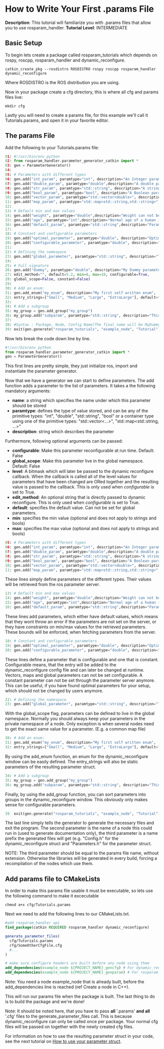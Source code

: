 # How to Write Your First .params File
**Description**: This tutorial will familiarize you with .params files that allow you to use rosparam_handler.
**Tutorial Level**: INTERMEDIATE

## Basic Setup

To begin lets create a package called rosparam_tutorials which depends on rospy, roscpp, rosparam_handler and dynamic_reconfigure.
```shell
catkin_create_pkg --rosdistro ROSDISTRO rospy roscpp rosparam_handler dynamic_reconfigure
```
Where ROSDISTRO is the ROS distribution you are using.

Now in your package create a cfg directory, this is where all cfg and params files live:
```shell
mkdir cfg
```
Lastly you will need to create a params file, for this example we'll call it Tutorials.params, and open it in your favorite editor.

## The params File

Add the following to your Tutorials.params file:
```python
01:	#!/usr/bin/env python
02:	from rosparam_handler.parameter_generator_catkin import *
03:	gen = ParameterGenerator()
04:
05:	# Parameters with different types
06:	gen.add("int_param", paramtype="int", description="An Integer parameter")
07:	gen.add("double_param", paramtype="double",description="A double parameter")
08:	gen.add("str_param", paramtype="std::string", description="A string parameter",  default="Hello World")
09:	gen.add("bool_param", paramtype="bool", description="A Boolean parameter")
10:	gen.add("vector_param", paramtype="std::vector<double>", description="A vector parameter")
11:	gen.add("map_param", paramtype="std::map<std::string,std::string>", description="A map parameter")
12:
13:	# Default min and max values
14:	gen.add("weight", paramtype="double",description="Weight can not be negative", min=0.0)
15:	gen.add("age", paramtype="int",description="Normal age of a human is inbetween 0 and 100", min=0, max=100)
16:	gen.add("default_param", paramtype="std::string",description="Parameter with default value", default="Hello World")
17:
18:	# Constant and configurable parameters
19:	gen.add("optimal_parameter", paramtype="double", description="Optimal parameter, can not be set via rosparam", default=10, constant=True)
20:	gen.add("configurable_parameter", paramtype="double", description="This parameter can be set via dynamic_reconfigure", configurable=True)
21:
22:	# Defining the namespace
23:	gen.add("global_parameter", paramtype="std::string", description="This parameter is defined in the global namespace", global_scope=True)
24:
25:	# Full signature
26:	gen.add("dummy", paramtype="double", description="My Dummy parameter", level=0,
27:	edit_method="", default=5.2, min=0, max=10, configurable=True,
28:	global_scope=False, constant=False)
29:
30:	# Add an enum:
31:	gen.add_enum("my_enum", description="My first self written enum",
32:	entry_strings=["Small", "Medium", "Large", "ExtraLarge"], default="Medium"))
33:
34: # Add a subgroup
35: my_group = gen.add_group("my_group")
36: my_group.add("subparam", paramtype="std::string", description="This parameter is part of a group", configurable=True)
37:
38:	#Syntax : Package, Node, Config Name(The final name will be MyDummyConfig)
39:	exit(gen.generate("rosparam_tutorials", "example_node", "Tutorial"))
```

Now lets break the code down line by line.
```python
#!/usr/bin/env python
from rosparam_handler.parameter_generator_catkin import *
gen = ParameterGenerator()
```
This first lines are pretty simple, they just initialize ros, import and instantiate the parameter generator.

Now that we have a generator we can start to define parameters. The add function adds a parameter to the list of parameters. It takes a the following mandatory arguments:

- **name**: a string which specifies the name under which this parameter should be stored
- **paramtype**: defines the type of value stored, and can be any of the primitive types: "int", "double", "std::string", "bool" or a container type using one of the primitive types: "std::vector<...>", "std::map<std::string, ...>"
- **description**: string which describes the parameter

Furthermore, following optional arguments can be passed:
- **configurable**: Make this parameter reconfigurable at run time. Default: False
- **global_scope**: Make this parameter live in the global namespace. Default: False
- **level**: A bitmask which will later be passed to the dynamic reconfigure callback. When the callback is called all of the level values for parameters that have been changed are ORed together and the resulting value is passed to the callback. This is only used when *configurable* is set to True.
- **edit_method**: An optional string that is directly passed to dynamic reconfigure. This is only used when *configurable* is set to True.
- **default**: specifies the default value. Can not be set for global parameters.
- **min**: specifies the min value (optional and does not apply to strings and bools)
- **max**: specifies the max value (optional and does not apply to strings and bools)

```python
05:	# Parameters with different types
06:	gen.add("int_param", paramtype="int", description="An Integer parameter")
07:	gen.add("double_param", paramtype="double",description="A double parameter")
08:	gen.add("str_param", paramtype="std::string", description="A string parameter",  "Hello World")
09:	gen.add("bool_param", paramtype="bool", description="A Boolean parameter")
10:	gen.add("vector_param", paramtype="std::vector<double>", description="A vector parameter")
11:	gen.add("map_param", paramtype="std::map<std::string,std::string>", description="A map parameter")
```

These lines simply define parameters of the different types. Their values will be retrieved from the ros parameter server.

```python
13:	# Default min and max values
14:	gen.add("weight", paramtype="double",description="Weight can not be negative", min=0.0)
15:	gen.add("age", paramtype="int",description="Normal age of a human is inbetween 0 and 100", min=0, max=100)
16:	gen.add("default_param", paramtype="std::string",description="Parameter with default value", default="Hello World")
```

These lines add parameters, which either have default values, which means that they wont throw an error if the parameters are not set on the server, or they have constraints on min/max values for the retrieved parameters. These bounds will be enforced, when fetching parameters from the server.

```python
18:	# Constant and configurable parameters
19:	gen.add("optimal_parameter", paramtype="double", description="Optimal parameter, can not be set via rosparam", default=10, constant=True)
20:	gen.add("configurable_parameter", paramtype="double", description="This parameter can be set via dynamic_reconfigure", configurable_parameter=True)
```

These lines define a parameter that is configurable and one that is constant. Configurable means, that the entry will be added to the dynamic_reconfigure config file and can later be changed at runtime. Vectors, maps and global parameters can not be set configurable.
A constant parameter can not be set through the parameter server anymore. This can be useful, if you have found optimal parameters for your setup, which should not be changed by users anymore.

```python
22:	# Defining the namespace
23:	gen.add("global_parameter", paramtype="std::string", description="This parameter is defined in the global namespace", global_scope=True)
```

With the global_scope flag, parameters can be defined to live in the global namespace. Normally you should always keep your parameters in the private namespace of a node. Only exception is when several nodes need to get the exact same value for a parameter. (E.g. a common map file)

```python
30:	# Add an enum:
31:	gen.add_enum("my_enum", description="My first self written enum",
32:	entry_strings=["Small", "Medium", "Large", "ExtraLarge"], default="Medium"))
```

By using the add_enum function, an enum for the dynamic_reconfigure window can be easily defined. The entry_strings will also be static parameters of the resulting parameter struct.

```python
34: # Add a subgroup
35: my_group = gen.add_group("my_group")
36: my_group.add("subparam", paramtype="std::string", description="This parameter is part of a group", configurable=True)
```

Finally, by using the add_group function, you can sort parameters into groups in the dynamic_reconfigure window. This obviously only makes sense for configurable parameters.

```python
39	exit(gen.generate("rosparam_tutorials", "example_node", "Tutorial"))
```

The last line simply tells the generator to generate the necessary files and exit the program. The second parameter is the name of a node this could run in (used to generate documentation only), the third parameter is a name prefix the generated files will get (e.g. "<name>Config.h" for the dynamic_reconfigure struct and "<name>Parameters.h" for the parameter struct.

NOTE: The third parameter should be equal to the params file name, without extension. Otherwise the libraries will be generated in every build, forcing a recompilation of the nodes which use them.

## Add params file to CMakeLists

In order to make this params file usable it must be executable, so lets use the following command to make it excecutable

```shell
chmod a+x cfg/Tutorials.params
```

Next we need to add the following lines to our CMakeLists.txt.

```cmake
#add rosparam_handler api
find_package(catkin REQUIRED rosparam_handler dynamic_reconfigure)

generate_parameter_files(
  cfg/Tutorials.params
  cfg/SomeOtherCfgFile.cfg
  #...
)

# make sure configure headers are built before any node using them
add_dependencies(example_node ${PROJECT_NAME}_gencfg) # For dynamic_reconfigure
add_dependencies(example_node ${PROJECT_NAME}_genparam) # For rosparam_handler
```
Note: You need a node example_node that is already built, before the add_dependencies line is reached (ref Create a node in C++).  

This will run our params file when the package is built. The last thing to do is to build the package and we're done!

Note: It should be noted here, that you have to pass **all** '.params' **and all** '.cfg' files to the generate_parameter_files call. This is because dynamic_reconfigure can only be called once per package. Your normal cfg files will be passed on together with the newly created cfg files.

For information on how to use the resulting parameter struct in your code, see the next tutorial on [How to use your parameter struct](HowToUseYourParameterStruct.md).
